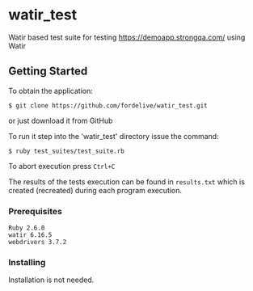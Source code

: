 # watir_test

Watir based test suite for testing https://demoapp.strongqa.com/ using Watir

## Getting Started

To obtain the application:

`$ git clone https://github.com/fordelive/watir_test.git`

or just download it from GitHub

To run it step into the 'watir_test' directory issue the command:

`$ ruby test_suites/test_suite.rb`

To abort execution press `Ctrl+C`

The results of the tests execution can be found in `results.txt` which is created (recreated) during each program execution.


### Prerequisites

```
Ruby 2.6.0
watir 6.16.5
webdrivers 3.7.2
```

### Installing

Installation is not needed. 